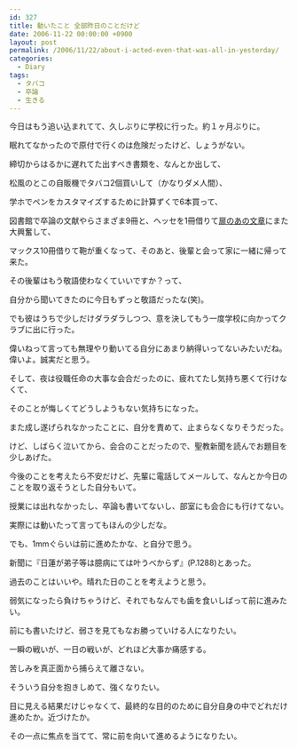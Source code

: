 ```yaml
---
id: 327
title: 動いたこと 全部昨日のことだけど
date: 2006-11-22 00:00:00 +0900
layout: post
permalink: /2006/11/22/about-i-acted-even-that-was-all-in-yesterday/
categories:
  - Diary
tags:
  - タバコ
  - 卒論
  - 生きる
---
```

今日はもう追い込まれてて、久しぶりに学校に行った。約１ヶ月ぶりに。
  
眠れてなかったので原付で行くのは危険だったけど、しょうがない。

<!--more-->

締切からはるかに遅れてた出すべき書類を、なんとか出して、
  
松風のとこの自販機でタバコ2個買いして（かなりダメ人間）、
  
学ホでペンをカスタマイズするために計算ずくで6本買って、
  
図書館で卒論の文献やらさまざま9冊と、ヘッセを1冊借りて[扉のあの文章](http://monta.ampomtan.com/?p=284)にまた大興奮して、
  
マックス10冊借りて鞄が重くなって、そのあと、後輩と会って家に一緒に帰って来た。

その後輩はもう敬語使わなくていいですか？って、
  
自分から聞いてきたのに今日もずっと敬語だったな(笑)。
  
でも彼はうちで少しだけダラダラしつつ、意を決してもう一度学校に向かってクラブに出に行った。
  
偉いねって言っても無理やり動いてる自分にあまり納得いってないみたいだね。偉いよ。誠実だと思う。

そして、夜は役職任命の大事な会合だったのに、疲れてたし気持ち悪くて行けなくて、
  
そのことが悔しくてどうしようもない気持ちになった。
  
また成し遂げられなかったことに、自分を責めて、止まらなくなりそうだった。
  
けど、しばらく泣いてから、会合のことだったので、聖教新聞を読んでお題目を少しあげた。
  
今後のことを考えたら不安だけど、先輩に電話してメールして、なんとか今日のことを取り返そうとした自分もいて。

授業には出れなかったし、卒論も書いてないし、部室にも会合にも行けてない。
  
実際には動いたって言ってもほんの少しだな。
  
でも、1mmぐらいは前に進めたかな、と自分で思う。

新聞に『日蓮が弟子等は臆病にては叶うべからず』(P.1288)とあった。
  
過去のことはいいや。晴れた日のことを考えようと思う。
  
弱気になったら負けちゃうけど、それでもなんでも歯を食いしばって前に進みたい。
  
前にも書いたけど、弱さを見てもなお勝っていける人になりたい。

一瞬の戦いが、一日の戦いが、どれほど大事か痛感する。
  
苦しみを真正面から捕らえて離さない。
  
そういう自分を抱きしめて、強くなりたい。
  
目に見える結果だけじゃなくて、最終的な目的のために自分自身の中でどれだけ進めたか。近づけたか。
  
その一点に焦点を当てて、常に前を向いて進めるようになりたい。
